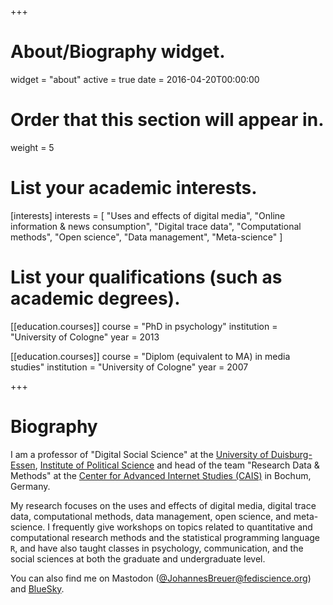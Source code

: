 +++
# About/Biography widget.
widget = "about"
active = true
date = 2016-04-20T00:00:00

# Order that this section will appear in.
weight = 5

# List your academic interests.
[interests]
  interests = [
    "Uses and effects of digital media",
    "Online information & news consumption",
    "Digital trace data",
    "Computational methods",
    "Open science",
    "Data management",
    "Meta-science"
  ]

# List your qualifications (such as academic degrees).
[[education.courses]]
  course = "PhD in psychology"
  institution = "University of Cologne"
  year = 2013

[[education.courses]]
  course = "Diplom (equivalent to MA) in media studies"
  institution = "University of Cologne"
  year = 2007
 
+++

# Biography

I am a professor of "Digital Social Science" at the [University of Duisburg-Essen](https://www.uni-due.de/en/), [Institute of Political Science](https://www.uni-due.de/politik/institute.php) and head of the team "Research Data & Methods" at the [Center for Advanced Internet Studies (CAIS)](https://www.cais-research.de/en/home/) in Bochum, Germany.

My research focuses on the uses and effects of digital media, digital trace data, computational methods, data management, open science, and meta-science. I frequently give workshops on topics related to quantitative and computational research methods and the statistical programming language `R`, and have also taught classes in psychology, communication, and the social sciences at both the graduate and undergraduate level. 

You can also find me on Mastodon (<a rel="me" href="https://fediscience.org/@JohannesBreuer" cfmodified="modified">@JohannesBreuer@fediscience.org</a>) and [BlueSky](https://bsky.app/profile/johannesbreuer.com).
